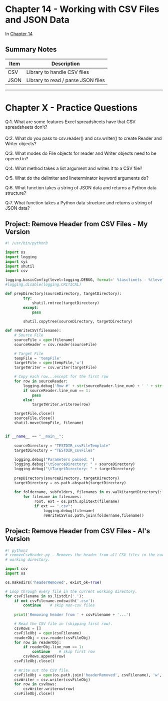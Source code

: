 # Chapter 14 - Working with CSV Files and JSON Data
In [Chapter 14](https://automatetheboringstuff.com/chapter14/) 

## Summary Notes

Item|Description
----|---------
CSV|Library to handle CSV files
JSON|Library to read / parse JSON files

------
# Chapter X - Practice Questions
Q:1. What are some features Excel spreadsheets have that CSV spreadsheets don’t?

#### 

Q:2. What do you pass to csv.reader() and csv.writer() to create Reader and Writer objects?

Q:3. What modes do File objects for reader and Writer objects need to be opened in?

Q:4. What method takes a list argument and writes it to a CSV file?

Q:5. What do the delimiter and lineterminator keyword arguments do?

Q:6. What function takes a string of JSON data and returns a Python data structure?

Q:7. What function takes a Python data structure and returns a string of JSON data?

## Project: Remove Header from CSV Files - My Version

```python
#! /usr/bin/python3

import os
import logging
import sys
import shutil
import csv

logging.basicConfig(level=logging.DEBUG, format=' %(asctime)s - %(levelname)s - %(message)s')
#logging.disable(logging.CRITICAL)

def prepDirectory(sourceDirectory, targetDirectory):
        try:
            shutil.rmtree(targetDirectory)
        except:
            pass 
        
        shutil.copytree(sourceDirectory, targetDirectory)

def reWriteCSV(filename):
    # Source File
    sourceFile = open(filename)
    sourceReader = csv.reader(sourceFile)

    # Target File
    tempFile = 'tempFile'
    targetFile = open(tempFile,'w')
    targetWriter = csv.writer(targetFile)

    # Copy each row...except for the first row
    for row in sourceReader:
        logging.debug('Row #' + str(sourceReader.line_num) + ' ' + str(row))
        if sourceReader.line_num == 1:
            pass
        else:
            targetWriter.writerow(row)

    targetFile.close()
    sourceFile.close()
    shutil.move(tempFile, filename)


if __name__ == "__main__":
    
    sourceDirectory = "TESTDIR_csvFileTemplate"
    targetDirectory = "TESTDIR_csvFiles"
    
    logging.debug("Parameters passed: ")
    logging.debug("\tSourceDirectory: " + sourceDirectory)
    logging.debug("\tTargetDirectory: " + targetDirectory)
    
    prepDirectory(sourceDirectory, targetDirectory)
    targetDirectory = os.path.abspath(targetDirectory)
    
    for foldername, subfolders, filenames in os.walk(targetDirectory):
        for filename in filenames:
             root, ext = os.path.splitext(filename)
             if ext == ".csv":
                 logging.debug(filename)
                 reWriteCSV(os.path.join(foldername,filename))
```

## Project: Remove Header from CSV Files - Al's Version

```python
#! python3
# removeCsvHeader.py - Removes the header from all CSV files in the current
# working directory.

import csv
import os

os.makedirs('headerRemoved', exist_ok=True)

# Loop through every file in the current working directory.
for csvFilename in os.listdir('.'):
    if not csvFilename.endswith('.csv'):
        continue    # skip non-csv files
    
    print('Removing header from ' + csvFilename + '...')

    # Read the CSV file in (skipping first row).
    csvRows = []
    csvFileObj = open(csvFilename)
    readerObj = csv.reader(csvFileObj)
    for row in readerObj:
        if readerObj.line_num == 1:
            continue    # skip first row
        csvRows.append(row)
    csvFileObj.close()
    
    # Write out the CSV file.
    csvFileObj = open(os.path.join('headerRemoved', csvFilename), 'w', newline='')
    csvWriter = csv.writer(csvFileObj)
    for row in csvRows:
        csvWriter.writerow(row)
    csvFileObj.close()
